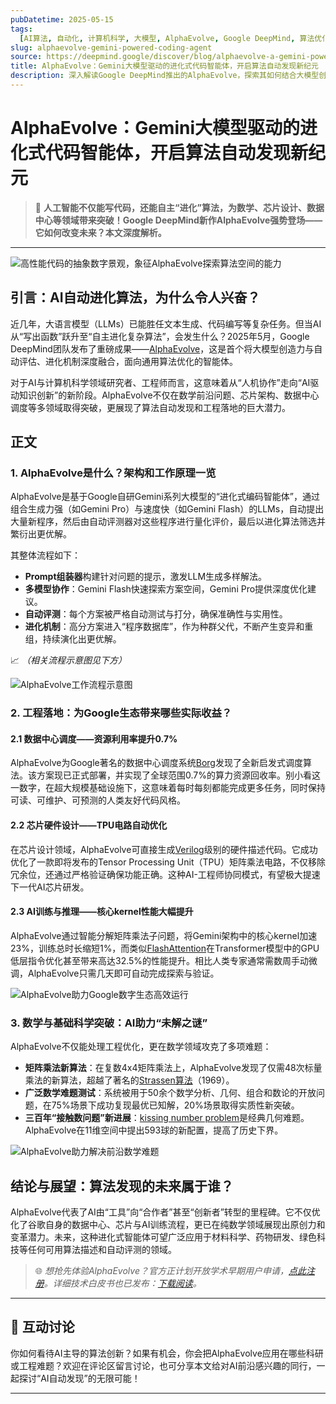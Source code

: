 ```yaml
---
pubDatetime: 2025-05-15
tags:
  [AI算法, 自动化, 计算机科学, 大模型, AlphaEvolve, Google DeepMind, 算法优化]
slug: alphaevolve-gemini-powered-coding-agent
source: https://deepmind.google/discover/blog/alphaevolve-a-gemini-powered-coding-agent-for-designing-advanced-algorithms/
title: AlphaEvolve：Gemini大模型驱动的进化式代码智能体，开启算法自动发现新纪元
description: 深入解读Google DeepMind推出的AlphaEvolve，探索其如何结合大模型创造力与自动评估，实现算法自动演化，并已在数据中心、芯片设计、AI训练及数学前沿问题中展现变革性应用。
---
```


# AlphaEvolve：Gemini大模型驱动的进化式代码智能体，开启算法自动发现新纪元

> 🚀 **人工智能不仅能写代码，还能自主“进化”算法，为数学、芯片设计、数据中心等领域带来突破！Google DeepMind新作AlphaEvolve强势登场——它如何改变未来？本文深度解析。**

---

![高性能代码的抽象数字景观，象征AlphaEvolve探索算法空间的能力](https://lh3.googleusercontent.com/Gw688MNwkQVBeUALSFtQz46Oh4NFoZAe10mEpvtmZhKuWhlQsi5uh2KFHKbxH8NhBnOGUNza6O6-0HElml2zEN06vI_9oAsjAxFVzxjDL5DOw7HsAw=w1072-h603-n-nu)

## 引言：AI自动进化算法，为什么令人兴奋？

近几年，大语言模型（LLMs）已能胜任文本生成、代码编写等复杂任务。但当AI从“写出函数”跃升至“自主进化复杂算法”，会发生什么？2025年5月，Google DeepMind团队发布了重磅成果——[AlphaEvolve](https://deepmind.google/discover/blog/alphaevolve-a-gemini-powered-coding-agent-for-designing-advanced-algorithms/)，这是首个将大模型创造力与自动评估、进化机制深度融合，面向通用算法优化的智能体。

对于AI与计算机科学领域研究者、工程师而言，这意味着从“人机协作”走向“AI驱动知识创新”的新阶段。AlphaEvolve不仅在数学前沿问题、芯片架构、数据中心调度等多领域取得突破，更展现了算法自动发现和工程落地的巨大潜力。

## 正文

### 1. AlphaEvolve是什么？架构和工作原理一览

AlphaEvolve是基于Google自研Gemini系列大模型的“进化式编码智能体”，通过组合生成力强（如Gemini Pro）与速度快（如Gemini Flash）的LLMs，自动提出大量新程序，然后由自动评测器对这些程序进行量化评价，最后以进化算法筛选并繁衍出更优解。

其整体流程如下：

- **Prompt组装器**构建针对问题的提示，激发LLM生成多样解法。
- **多模型协作**：Gemini Flash快速探索方案空间，Gemini Pro提供深度优化建议。
- **自动评测**：每个方案被严格自动测试与打分，确保准确性与实用性。
- **进化机制**：高分方案进入“程序数据库”，作为种群父代，不断产生变异和重组，持续演化出更优解。

📈 _（相关流程示意图见下方）_

![AlphaEvolve工作流程示意图](https://lh3.googleusercontent.com/h9YL1McSoifYFJy1L7hYhdkOcNY3WUsd0fLCwVO8GzXFoKt3_oXTsJvWqUztB4Q61rB_qoa1AK57NVyHuZCKuvli6nF_YnMQfxJVfu6II-weZeVMrA=w264-h156-n-nu)

### 2. 工程落地：为Google生态带来哪些实际收益？

#### 2.1 数据中心调度——资源利用率提升0.7%

AlphaEvolve为Google著名的数据中心调度系统[Borg](https://research.google/pubs/large-scale-cluster-management-at-google-with-borg/)发现了全新启发式调度算法。该方案现已正式部署，并实现了全球范围0.7%的算力资源回收率。别小看这一数字，在超大规模基础设施下，这意味着每时每刻都能完成更多任务，同时保持可读、可维护、可预测的人类友好代码风格。

#### 2.2 芯片硬件设计——TPU电路自动优化

在芯片设计领域，AlphaEvolve可直接生成[Verilog](https://en.wikipedia.org/wiki/Verilog)级别的硬件描述代码。它成功优化了一款即将发布的Tensor Processing Unit（TPU）矩阵乘法电路，不仅移除冗余位，还通过严格验证确保功能正确。这种AI-工程师协同模式，有望极大提速下一代AI芯片研发。

#### 2.3 AI训练与推理——核心kernel性能大幅提升

AlphaEvolve通过智能分解矩阵乘法子问题，将Gemini架构中的核心kernel加速23%，训练总时长缩短1%，而类似[FlashAttention](https://arxiv.org/abs/2205.14135)在Transformer模型中的GPU低层指令优化甚至带来高达32.5%的性能提升。相比人类专家通常需数周手动微调，AlphaEvolve只需几天即可自动完成探索与验证。

![AlphaEvolve助力Google数字生态高效运行](https://lh3.googleusercontent.com/I4XIOUffm7QcLIdlD4MzdDyyhRfZSPyX6Ay0GSZ6f_LcmQ0FS3MoGg8mTsHsePHQkfG1Mg4P8C-nG17FDk0MJ2lQIhe1c_TkOwYKGOiWHMC9ouRzsQ=w264-h156-n-nu)

### 3. 数学与基础科学突破：AI助力“未解之谜”

AlphaEvolve不仅能处理工程优化，更在数学领域攻克了多项难题：

- **矩阵乘法新算法**：在复数4x4矩阵乘法上，AlphaEvolve发现了仅需48次标量乘法的新算法，超越了著名的[Strassen算法](https://en.wikipedia.org/wiki/Strassen_algorithm)（1969）。
- **广泛数学难题测试**：系统被用于50余个数学分析、几何、组合和数论的开放问题，在75%场景下成功复现最优已知解，20%场景取得实质性新突破。
- **三百年“接触数问题”新进展**：[kissing number problem](https://en.wikipedia.org/wiki/Kissing_number)是经典几何难题。AlphaEvolve在11维空间中提出593球的新配置，提高了历史下界。

![AlphaEvolve助力解决前沿数学难题](https://lh3.googleusercontent.com/oHcnMJlXBKxmgAq2PkcUOoYpLJ3rOx7-WlSl2sEUtTaxKjuyAzW0Wpl7EX08Rzx54EaA0LFvp27Azm1jM3h1uSDwQD-oX7gXUhtmOdoSnPqfZ-16hg=w616)

## 结论与展望：算法发现的未来属于谁？

AlphaEvolve代表了AI由“工具”向“合作者”甚至“创新者”转型的里程碑。它不仅优化了谷歌自身的数据中心、芯片与AI训练流程，更已在纯数学领域展现出原创力和变革潜力。未来，这种进化式智能体可望广泛应用于材料科学、药物研发、绿色科技等任何可用算法描述和自动评测的领域。

> 🌐 _想抢先体验AlphaEvolve？官方正计划开放学术早期用户申请，[点此注册](https://forms.gle/WyqAoh1ixdfq6tgN8)。详细技术白皮书也已发布：[下载阅读](https://storage.googleapis.com/deepmind-media/DeepMind.com/Blog/alphaevolve-a-gemini-powered-coding-agent-for-designing-advanced-algorithms/AlphaEvolve.pdf)。_

---

## 🤔 互动讨论

你如何看待AI主导的算法创新？如果有机会，你会把AlphaEvolve应用在哪些科研或工程难题？欢迎在评论区留言讨论，也可分享本文给对AI前沿感兴趣的同行，一起探讨“AI自动发现”的无限可能！

---
